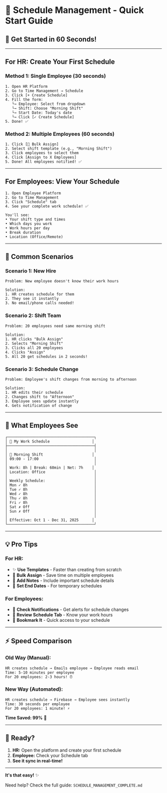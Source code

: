 # 📅 Schedule Management - Quick Start Guide

## 🚀 **Get Started in 60 Seconds!**

---

## **For HR: Create Your First Schedule**

### **Method 1: Single Employee (30 seconds)**

```
1. Open HR Platform
2. Go to Time Management → Schedule
3. Click [+ Create Schedule]
4. Fill the form:
   └→ Employee: Select from dropdown
   └→ Shift: Choose "Morning Shift"
   └→ Start Date: Today's date
   └→ Click [✓ Create Schedule]
5. Done! ✅
```

### **Method 2: Multiple Employees (60 seconds)**

```
1. Click [👥 Bulk Assign]
2. Select shift template (e.g., "Morning Shift")
3. Click employees to select them
4. Click [Assign to X Employees]
5. Done! All employees notified! ✅
```

---

## **For Employees: View Your Schedule**

```
1. Open Employee Platform
2. Go to Time Management
3. Click "Schedule" tab
4. See your complete work schedule! ✅

You'll see:
• Your shift type and times
• Which days you work
• Work hours per day
• Break duration
• Location (Office/Remote)
```

---

## 🎯 **Common Scenarios**

### **Scenario 1: New Hire**
```
Problem: New employee doesn't know their work hours

Solution:
1. HR creates schedule for them
2. They see it instantly
3. No email/phone calls needed!
```

### **Scenario 2: Shift Team**
```
Problem: 20 employees need same morning shift

Solution:
1. HR clicks "Bulk Assign"
2. Selects "Morning Shift"
3. Clicks all 20 employees
4. Clicks "Assign"
5. All 20 get schedules in 2 seconds!
```

### **Scenario 3: Schedule Change**
```
Problem: Employee's shift changes from morning to afternoon

Solution:
1. HR edits their schedule
2. Changes shift to "Afternoon"
3. Employee sees update instantly
4. Gets notification of change
```

---

## 📱 **What Employees See**

```
┌───────────────────────────────────────┐
│ 📅 My Work Schedule                   │
├───────────────────────────────────────┤
│                                       │
│ 🌅 Morning Shift                      │
│ 09:00 - 17:00                         │
│                                       │
│ Work: 8h | Break: 60min | Net: 7h    │
│ Location: Office                      │
│                                       │
│ Weekly Schedule:                      │
│ Mon ✓ 8h                              │
│ Tue ✓ 8h                              │
│ Wed ✓ 8h                              │
│ Thu ✓ 8h                              │
│ Fri ✓ 8h                              │
│ Sat ✗ Off                             │
│ Sun ✗ Off                             │
│                                       │
│ Effective: Oct 1 - Dec 31, 2025      │
└───────────────────────────────────────┘
```

---

## 💡 **Pro Tips**

### **For HR:**
- ✨ **Use Templates** - Faster than creating from scratch
- 🚀 **Bulk Assign** - Save time on multiple employees
- 📝 **Add Notes** - Include important schedule details
- 📅 **Set End Dates** - For temporary schedules

### **For Employees:**
- 🔔 **Check Notifications** - Get alerts for schedule changes
- 📅 **Review Schedule Tab** - Know your work hours
- 📱 **Bookmark It** - Quick access to your schedule

---

## ⚡ **Speed Comparison**

### **Old Way (Manual):**
```
HR creates schedule → Emails employee → Employee reads email
Time: 5-10 minutes per employee
For 20 employees: 2-3 hours! ⏰
```

### **New Way (Automated):**
```
HR creates schedule → Firebase → Employee sees instantly
Time: 30 seconds per employee
For 20 employees: 1 minute! ⚡
```

**Time Saved: 99%** 🚀

---

## 🎉 **Ready?**

1. **HR:** Open the platform and create your first schedule
2. **Employee:** Check your Schedule tab
3. **See it sync in real-time!**

---

**It's that easy!** ✨

Need help? Check the full guide: `SCHEDULE_MANAGEMENT_COMPLETE.md`


